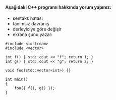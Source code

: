 #### Aşağıdaki C++ programı hakkında yorum yapınız:

+ sentaks hatası
+ tanımsız davranış
+ derleyiciye göre değişir
+ ekrana şunu yazar: 

```
#include <iostream>
#include <vector>

int f() { std::cout << "f"; return 1; }
int g() { std::cout << "g"; return 2; }

void foo(std::vector<int>) {}

int main() 
{
	foo({ f(), g() });
}
```

